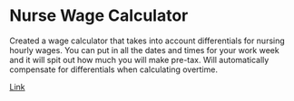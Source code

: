 # Nurse Wage Calculator

Created a wage calculator that takes into account differentials for nursing hourly wages. You can put in all the dates and times for your work week and it will spit out how much you will make pre-tax. Will automatically compensate for differentials when calculating overtime.

[Link](https://nurse-wage-calculator.streamlit.app/)
